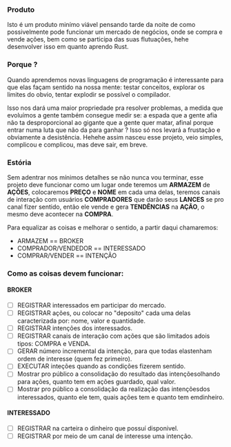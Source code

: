 ### Produto
Isto é um produto minímo viável pensando tarde da noite de como possivelmente pode funcionar um mercado de negócios, onde se compra e vende ações, bem como se participa das suas flutuações, hehe desenvolver isso em quanto aprendo Rust.

### Porque ?

Quando aprendemos novas linguagens de programação é interessante para que elas façam sentido na nossa mente: testar conceitos, explorar os limites do obvio,
tentar explodir se possível o compilador.

 Isso nos dará uma maior propriedade pra resolver problemas, a medida que evoluímos a gente também consegue medir se: a espada que a gente afia não ta desproporcional ao gigante que a gente quer matar, afinal porque entrar numa luta que não da para ganhar ? Isso só nos levará a frustação e obviamente a desistência. Hehehe assim nasceu esse projeto, veio simples, complicou e complicou, mas deve sair, em breve.

### Estória
Sem adentrar nos mínimos detalhes se não nunca vou terminar, esse projeto deve funcionar como um lugar onde teremos um **ARMAZEM** de **AÇÕES**, colocaremos **PREÇO** e **NOME** em cada uma delas, teremos canais de interação com usuários **COMPRADORES** que darão seus **LANCES** se pro canal fizer sentido, então ele vende e gera **TENDÊNCIAS** na **AÇÃO**, o mesmo deve acontecer na **COMPRA**.

Para equalizar as coisas e melhorar o sentido, a partir daqui chamaremos:

 - ARMAZEM == BROKER
 - COMPRADOR/VENDEDOR == INTERESSADO 
 - COMPRAR/VENDER == INTENÇÃO

### Como as coisas devem funcionar:

#### BROKER
- [ ] REGISTRAR interessados em participar do mercado.
- [ ] REGISTRAR ações, ou colocar no "deposito" cada uma delas caracterizada por: nome, valor e quantidade.
- [ ] REGISTRAR intenções dos interessados.
- [ ] REGISTRAR canais de interação com ações que são limitados adois tipos: COMPRA e VENDA.
- [ ] GERAR número incremental da intenção, para que todas elastenham ordem de interesse (quem fez primeiro).
- [ ] EXECUTAR inteções quando as condições fizerem sentido.
- [ ] Mostrar pro público a consolidação do resultado das intençõesolhando para ações, quanto tem em ações guardado, qual valor.
- [ ] Mostrar pro público a consolidação da realização das intençõesdos interessados, quanto ele tem, quais ações tem e quanto tem emdinheiro.

#### INTERESSADO
- [ ] REGISTRAR na carteira o dinheiro que possuí disponivel.
- [ ] REGISTRAR por meio de um canal de interesse uma intenção.